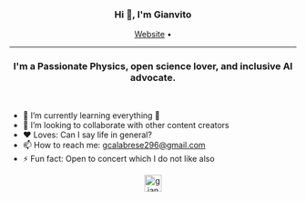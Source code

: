<h3 align="center">Hi 👋, I'm Gianvito</h3>
<p align="center">
  <a href="https://github.com/GianvitoCalabrese">Website</a> •
</p>

---
<h3 align="center">I'm a Passionate Physics, open science lover, and inclusive AI advocate.</h3>

<br>

- 🌱 I’m currently learning everything 🤣
- 👯 I’m looking to collaborate with other content creators
- ♥️ Loves: Can I say life in general?
- 📫 How to reach me: [gcalabrese296@gmail.com](mailto:gcalabrese296@gmail.com?subject=[GitHub]%20Source%20Han%20Sans)
- ⚡ Fun fact: Open to concert which I do not like also

<!-- <p align="center">
  <img src = "https://github-readme-streak-stats.herokuapp.com?user=mtpatter&theme=dark&hide_border=true" width = 400>
</p> -->

<p align="center">
<a href="https://www.linkedin.com/in/gianvito-calabrese/" target="blank"><img align="center" src="https://cdn.jsdelivr.net/npm/simple-icons@3.0.1/icons/linkedin.svg" alt="gianvitocalabrese" height="30" width="30" /></a>
</p>

